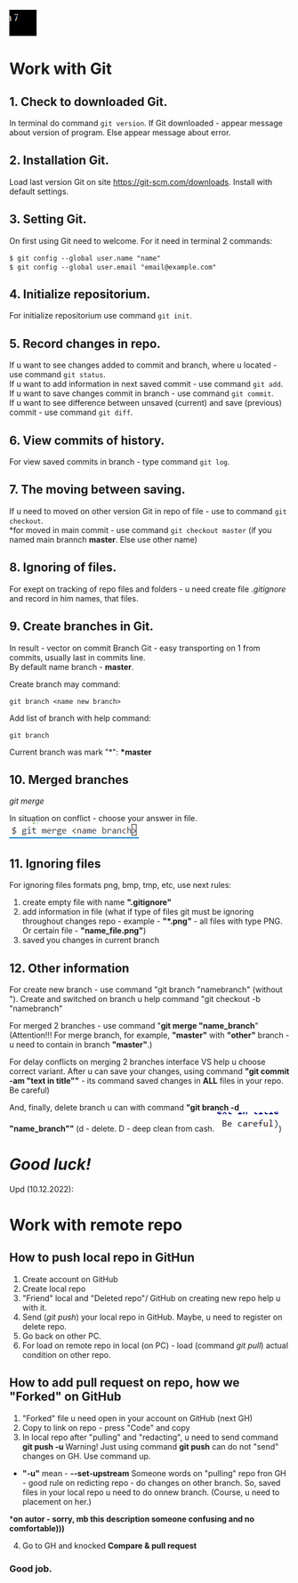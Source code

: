 ![exam](exam.PNG)
# Work with Git

## 1. Check to downloaded Git.
In terminal do command `git version`.
If Git downloaded - appear message about version of program.
Else appear message about error.

## 2. Installation Git.
Load last version Git on site https://git-scm.com/downloads. Install with default settings.

## 3. Setting Git.
On first using Git need to welcome. For it need in terminal 2 commands:
```
$ git config --global user.name "name"
$ git config --global user.email "email@example.com"
```
## 4. Initialize repositorium.
For initialize repositorium use command `git init`.
## 5. Record changes in repo.
If u want to see changes added to commit and branch, where u located - use command `git status`.  
If u want to add information in next saved commit - use command `git add`.  
If u want to save changes commit in branch - use command `git commit`.  
If u want to see difference between unsaved (current) and save (previous) commit - use command `git diff`.
## 6. View commits of history.
For view saved commits in branch - type command `git log`.
## 7. The moving between saving.
If u need to moved on other version Git in repo of file - use to command `git checkout`.  
*for moved in main commit - use command `git checkout master` (if you named main brannch **master**. Else use other name)

## 8. Ignoring of files.

For exept on tracking of repo files and folders - u need create file *.gitignore* and record in him names, that files.

## 9. Create branches in Git.

In result - vector on commit
Branch Git - easy transporting on 1 from commits, usually last in commits line.  
By default name branch - __master__.

Create branch may command:
```
git branch <name new branch>
```
Add list of branch with help command:
```
git branch
```
Current branch was mark "*": **\*master**

## 10. Merged branches
*git merge*

In situation on conflict - choose your answer in file.  
![merg](merg.PNG)

## 11. Ignoring files

For ignoring files formats png, bmp, tmp, etc, use next rules:
1. create empty file with name **".gitignore"**
2. add information in file (what if type of files git must be ignoring throughout changes repo - example - **"*.png"** - all files with type PNG. Or certain file - **"name_file.png"**)
3. saved you changes in current branch

## 12. Other information

For create new branch - use command "git branch "namebranch" (without "). Create and switched on branch u help command "git checkout -b "namebranch"

For merged 2 branches - use command "**git merge "name_branch**" (Attention!!! For merge branch, for example, __"master"__ with __"other"__ branch - u need to contain in branch __"master"__.)

For delay conflicts on merging 2 branches interface VS help u choose correct variant. After u can save your changes, using command __"git commit -am "text in title""__ - its command saved changes in __ALL__ files in your repo. Be careful)

And, finally, delete branch u can with command __"git branch -d "name_branch""__ (d - delete. D - deep clean from cash. ![word](word.PNG))

# ***Good luck!***

Upd (10.12.2022):

# Work with remote repo

## How to push local repo in GitHun

1. Create account on GitHub
2. Create local repo
3. "Friend" local and "Deleted repo"/ GitHub on creating new repo help u with it.
4. Send (*git push*) your local repo in GitHub. Maybe, u need to register on delete repo.
5. Go back on other PC.
6. For load on remote repo in local (on PC) - load (command *git pull*) actual condition on other repo.

## How to add pull request on repo, how we "Forked" on GitHub

1. "Forked" file u need open in your account on GitHub (next GH)
2. Copy to link on repo - press "Code" and copy
3. In local repo after "pulling" and "redacting", u need to send command **git push -u <name repo> <link on GH>**
Warning! Just using command **git push** can do not "send" changes on GH. Use command up.
* **"-u"** mean - **--set-upstream**
Someone words on "pulling" repo fron GH - good rule on redicting repo - do changes on other branch. So, saved files in your local repo u need to do onnew branch. (Course, u need to placement on her.) 

***on autor - sorry, mb this description someone confusing and no comfortable)))**

4. Go to GH and knocked **Compare & pull request**

### Good job.
